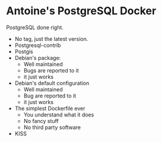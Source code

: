 Antoine's PostgreSQL Docker
===========================

PostgreSQL done right.

 * No tag, just the latest version.
 * Postgresql-contrib
 * Postgis
 * Debian's package:
    * Well maintained
    * Bugs are reported to it
    * it just works
 * Debian's default configuration
    * Well maintained
    * Bug are reported to it
    * it just works
 * The simplest Dockerfile ever
    * You understand what it does
    * No fancy stuff
    * No third party software
 * KISS
